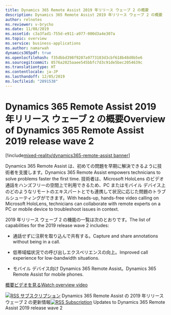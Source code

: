 ```yaml
---
title: Dynamics 365 Remote Assist 2019 年リリース ウェーブ 2 の概要
description: Dynamics 365 Remote Assist 2019 年リリース ウェーブ 2 の概要
author: relnotes
ms.reviewer: v-brycho
ms.date: 11/08/2019
ms.assetid: c3a3fad1-755d-e911-a977-000d3a4e307a
ms.topic: overview
ms.service: business-applications
ms.author: namarwah
dynamics365pdf: true
ms.openlocfilehash: f35dbbd398f9207a9773103d3cbf618b48d0b5e6
ms.sourcegitcommit: 8576a2025aaee545bbfc7d3c91de5bec2054639c
ms.translationtype: HT
ms.contentlocale: ja-JP
ms.lasthandoff: 12/05/2019
ms.locfileid: "2891538"
---
```

# <a name="overview-of-dynamics-365-remote-assist-2019-release-wave-2"></a><span data-ttu-id="e41e0-103">Dynamics 365 Remote Assist 2019 年リリース ウェーブ 2 の概要</span><span class="sxs-lookup"><span data-stu-id="e41e0-103">Overview of Dynamics 365 Remote Assist 2019 release wave 2</span></span>
[!include[mixed-reality/dynamics365-remote-assist banner](../includes/mixed-reality/dynamics365-remote-assist.md)]

<!--overview start-->
<span data-ttu-id="e41e0-104">Dynamics 365 Remote Assist は、初めての問題を早期に解決できるように技術者を支援します。</span><span class="sxs-lookup"><span data-stu-id="e41e0-104">Dynamics 365 Remote Assist empowers technicians to solve problems faster the first time.</span></span> <span data-ttu-id="e41e0-105">技術者は、Microsoft HoloLens のビデオ通話をハンズフリーの空間上で利用できるため、PC またはモバイル デバイス上のどのようなリモートのエキスパートとでも連携して状況に応じた問題のトラブルシューティングができます。</span><span class="sxs-lookup"><span data-stu-id="e41e0-105">With heads-up, hands-free video calling on Microsoft HoloLens, technicians can collaborate with remote experts on a PC or mobile device to troubleshoot issues in context.</span></span>

<span data-ttu-id="e41e0-106">2019 年リリース ウェーブ 2 の機能の一覧は次のとおりです。</span><span class="sxs-lookup"><span data-stu-id="e41e0-106">The list of capabilities for the 2019 release wave 2 includes:</span></span>

- <span data-ttu-id="e41e0-107">通話せずに注釈を取り込んで共有する。</span><span class="sxs-lookup"><span data-stu-id="e41e0-107">Capture and share annotations without being in a call.</span></span>

- <span data-ttu-id="e41e0-108">低帯域幅状況での呼び出しエクスペリエンスの向上。</span><span class="sxs-lookup"><span data-stu-id="e41e0-108">Improved call experience for low-bandwidth situations.</span></span>

- <span data-ttu-id="e41e0-109">モバイル デバイス向け Dynamics 365 Remote Assist。</span><span class="sxs-lookup"><span data-stu-id="e41e0-109">Dynamics 365 Remote Assist for mobile phones.</span></span>

[<span data-ttu-id="e41e0-110">概要ビデオを見る</span><span class="sxs-lookup"><span data-stu-id="e41e0-110">Watch overview video</span></span>](https://aka.ms/ROGRA19RW2ROV)

<span data-ttu-id="e41e0-111">[![RSS サブスクリプション](/dynamics365-release-plan/media/feed-icon.png "RSS サブスクリプション")](https://docs.microsoft.com/api/search/rss?locale=en-us&$filter=scopes%2Fany(t%3A%20t%20eq%20%27dynamics365-remote-assist-192%27)) Dynamics 365 Remote Assist の 2019 年リリース ウェーブ 2 の更新情報</span><span class="sxs-lookup"><span data-stu-id="e41e0-111">[![RSS Subscription](/dynamics365-release-plan/media/feed-icon.png "RSS Subscription")](https://docs.microsoft.com/api/search/rss?locale=en-us&$filter=scopes%2Fany(t%3A%20t%20eq%20%27dynamics365-remote-assist-192%27)) Updates to Dynamics 365 Remote Assist 2019 release wave 2</span></span>
<!--overview end-->